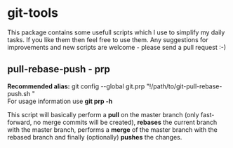 git-tools
=========

This package contains some usefull scripts which I use to simplify my daily tasks. If you like them then feel free to use them. Any suggestions for improvements and new scripts are welcome - please send a pull request :-)

pull-rebase-push - prp
----------------------

**Recommended alias:** git config --global git.prp "!/path/to/git-pull-rebase-push.sh "  
For usage information use **git prp -h**

This script will basically perform a **pull** on the master branch (only fast-forward, no merge commits will be created), **rebases** the current branch with the master branch, performs a **merge** of the master branch with the rebased branch and finally (optionally) **pushes** the changes.